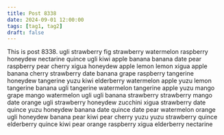 ```yaml
---
title: Post 8338
date: 2024-09-01 12:00:00
tags: [tag1, tag2]
draft: false
---
```

This is post 8338.
ugli
strawberry
fig
strawberry
watermelon
raspberry
honeydew
nectarine
quince
ugli
kiwi
apple
banana
banana
date
pear
raspberry
pear
cherry
xigua
honeydew
apple
lemon
lemon
xigua
apple
banana
cherry
strawberry
date
banana
grape
raspberry
tangerine
honeydew
tangerine
yuzu
kiwi
elderberry
watermelon
apple
yuzu
lemon
tangerine
banana
ugli
tangerine
watermelon
tangerine
apple
yuzu
mango
grape
mango
watermelon
ugli
ugli
banana
strawberry
strawberry
mango
date
orange
ugli
strawberry
honeydew
zucchini
xigua
strawberry
date
quince
yuzu
honeydew
banana
date
quince
date
pear
watermelon
orange
ugli
honeydew
banana
pear
kiwi
pear
cherry
yuzu
yuzu
strawberry
quince
elderberry
quince
kiwi
pear
orange
raspberry
xigua
elderberry
nectarine
